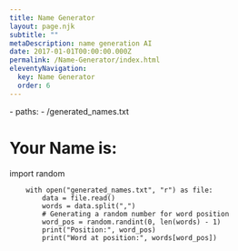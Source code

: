 ```yaml
---
title: Name Generator
layout: page.njk
subtitle: ""
metaDescription: name generation AI
date: 2017-01-01T00:00:00.000Z
permalink: /Name-Generator/index.html
eleventyNavigation:
  key: Name Generator
  order: 6
---
```


<html>
    <head>
      <link rel="stylesheet" href="https://pyscript.net/alpha/pyscript.css" />
      <script defer src="https://pyscript.net/alpha/pyscript.js"></script>
      <py-env>
        - paths:
          - /generated_names.txt
      </py-env>
    </head>

  <body>
    <h1>Your Name is:</h1>
    <py-script>
        import random

        with open("generated_names.txt", "r") as file:
            data = file.read()
            words = data.split(",")
            # Generating a random number for word position
            word_pos = random.randint(0, len(words) - 1)
            print("Position:", word_pos)
            print("Word at position:", words[word_pos])
</py-script>
  </body>
</html>

<!-- <html>
    <body>
        <link rel="stylesheet" href="https://pyscript.net/latest/pyscript.css" />
        <script defer src="https://pyscript.net/latest/pyscript.js"></script>
            <py-script>
                files = ["src\_data\random_names.py"]
            </py-script>
    </body>
</html> -->